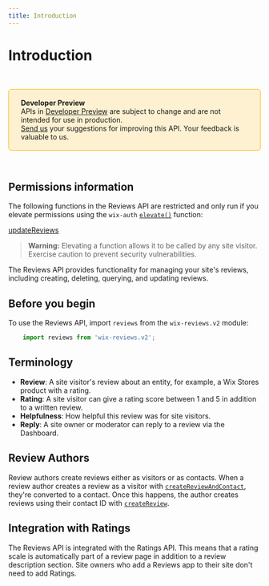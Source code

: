 ```yaml
---
title: Introduction
---
```

# Introduction

&nbsp;

<div style="background-color: #FEF1D1; padding: 18px 24px; border-radius: 6px; border: 1px solid #FDB10C; box-sizing: border-box; display: inline-block">
    <b>Developer Preview</b>
    <br/>
    <span>APIs in <a href="https://www.wix.com/velo/reference/api-overview/developer-preview">Developer Preview</a> are subject to change and are not intended for use in production.<br/><a href="mailto:velo-preview-feedback@wix.com">Send us</a> your suggestions for improving this API. Your feedback is valuable to us.</span>
</div>

&nbsp;

## Permissions information

The following functions in the Reviews API are restricted and only run if you elevate permissions
using the `wix-auth` [`elevate()`](https://www.wix.com/velo/reference/wix-auth/elevate)
function:

[updateReviews](https://www.wix.com/velo/reference/wix-reviews-v2/reviews/updatereview)

<blockquote class='warning'>
<p>
<strong>Warning:</strong>
Elevating a function allows it to be called by any site visitor.
Exercise caution to prevent security vulnerabilities.
</p>
</blockquote>

The Reviews API provides functionality for managing your site's reviews, including creating, deleting, querying, and updating reviews.

## Before you begin

To use the Reviews API, import `reviews` from the `wix-reviews.v2` module:

```javascript
    import reviews from 'wix-reviews.v2';   
```

## Terminology

- **Review**: A site visitor's review about an entity, for example, a Wix Stores product with a rating.
- **Rating**: A site visitor can give a rating score between 1 and 5 in addition to a written review.
- **Helpfulness**: How helpful this review was for site visitors.
- **Reply**: A site owner or moderator can reply to a review via the Dashboard.

## Review Authors

Review authors create reviews either as visitors or as contacts. When a review author creates a review as a visitor with [`createReviewAndContact`](https://www.wix.com/velo/reference/wix-reviews-v2/reviews/createReviewAndContact), they're converted to a contact. Once this happens, the author creates reviews using their contact ID with [`createReview`](https://www.wix.com/velo/reference/wix-reviews-v2/reviews/createReview). 

## Integration with Ratings
 
 The Reviews API is integrated with the Ratings API. This means that a rating scale is automatically part of a review page in addition to a review description section. Site owners who add a Reviews app to their site don't need to add Ratings. 